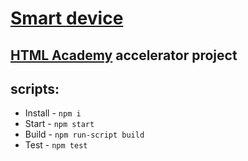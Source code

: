 # [Smart device]()

## [HTML Academy](https://htmlacademy.ru/) accelerator project


## scripts:
* Install - `npm i`
* Start - `npm start`
* Build - `npm run-script build`
* Test - `npm test`
